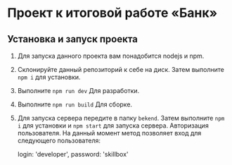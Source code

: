 # Проект к итоговой работе «Банк»


## Установка и запуск проекта
1. Для запуска данного проекта вам понадобится nodejs и npm.
2. Склонируйте данный репозиторий к себе на диск. Затем выполните `npm i` для установки.
3. Выполните `npm run dev` Для разработки.
4. Выполните `npm run build` Для сборке.
5. Для запуска сервера передите в папку `bekend`. Затем выполните `npm i` для установки и `npm start` для запуска сервера.
Авторизация пользователя.
На данный момент метод позволяет вход для следующего пользователя:

	login: 'developer',
	password: 'skillbox'
